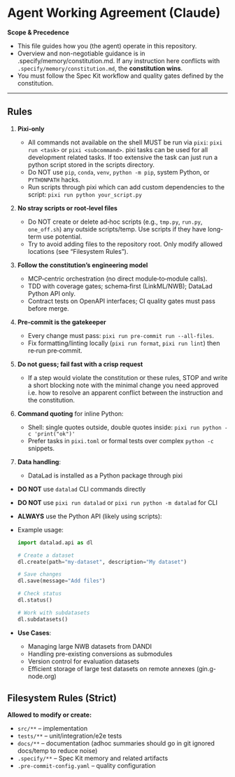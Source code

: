 # Agent Working Agreement (Claude)

**Scope & Precedence**

- This file guides how you (the agent) operate in this repository.
- Overview and non-negotiable guidance is in .specify/memory/constitution.md. If
  any instruction here conflicts with `.specify/memory/constitution.md`, the
  **constitution wins**.
- You must follow the Spec Kit workflow and quality gates defined by the
  constitution.

---

## Rules

1. **Pixi‑only**
   - All commands not available on the shell MUST be run via `pixi`:
     `pixi run <task>` or `pixi <subcommand>`. pixi tasks can be used for all
     development related tasks. If too extensive the task can just run a python
     script stored in the scripts directory.
   - Do NOT use `pip`, `conda`, `venv`, `python -m pip`, system Python, or
     `PYTHONPATH` hacks.
   - Run scripts through pixi which can add custom dependencies to the script:
     `pixi run python your_script.py`

2. **No stray scripts or root‑level files**
   - Do NOT create or delete ad‑hoc scripts (e.g., `tmp.py`, `run.py`,
     `one_off.sh`) any outside scripts/temp. Use scripts if they have long-term
     use potential.
   - Try to avoid adding files to the repository root. Only modify allowed
     locations (see “Filesystem Rules”).

3. **Follow the constitution’s engineering model**
   - MCP‑centric orchestration (no direct module‑to‑module calls).
   - TDD with coverage gates; schema‑first (LinkML/NWB); DataLad Python API
     only.
   - Contract tests on OpenAPI interfaces; CI quality gates must pass before
     merge.

4. **Pre‑commit is the gatekeeper**
   - Every change must pass: `pixi run pre-commit run --all-files`.
   - Fix formatting/linting locally (`pixi run format`, `pixi run lint`) then
     re‑run pre‑commit.

5. **Do not guess; fail fast with a crisp request**
   - If a step would violate the constitution or these rules, STOP and write a
     short blocking note with the minimal change you need approved i.e. how to
     resolve an apparent conflict between the instruction and the constitution.

6. **Command quoting** for inline Python:
   - Shell: single quotes outside, double quotes inside:
     `pixi run python -c 'print("ok")'`
   - Prefer tasks in `pixi.toml` or formal tests over complex `python -c`
     snippets.

7. **Data handling**:
   - DataLad is installed as a Python package through pixi

- **DO NOT** use `datalad` CLI commands directly
- **DO NOT** use `pixi run datalad` or `pixi run python -m datalad` for CLI
- **ALWAYS** use the Python API (likely using scripts):
- Example usage:

  ```python
  import datalad.api as dl

  # Create a dataset
  dl.create(path="my-dataset", description="My dataset")

  # Save changes
  dl.save(message="Add files")

  # Check status
  dl.status()

  # Work with subdatasets
  dl.subdatasets()
  ```

- **Use Cases**:
  - Managing large NWB datasets from DANDI
  - Handling pre-existing conversions as submodules
  - Version control for evaluation datasets
  - Efficient storage of large test datasets on remote annexes (gin.g-node.org)

## Filesystem Rules (Strict)

**Allowed to modify or create:**

- `src/**` – implementation
- `tests/**` – unit/integration/e2e tests
- `docs/**` – documentation (adhoc summaries should go in git ignored docs/temp
  to reduce noise)
- `.specify/**` – Spec Kit memory and related artifacts
- `.pre-commit-config.yaml` – quality configuration
